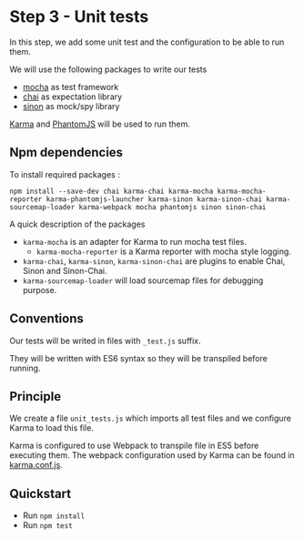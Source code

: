 # Step 3 - Unit tests

In this step, we add some unit test and the configuration to be able to run them.

We will use the following packages to write our tests

  * [mocha](https://mochajs.org/) as test framework
  * [chai](http://chaijs.com/) as expectation library
  * [sinon](http://sinonjs.org/) as mock/spy library
  
[Karma](http://karma-runner.github.io/) and [PhantomJS](http://phantomjs.org/) will be used to run them.

## Npm dependencies

To install required packages :

```
npm install --save-dev chai karma-chai karma-mocha karma-mocha-reporter karma-phantomjs-launcher karma-sinon karma-sinon-chai karma-sourcemap-loader karma-webpack mocha phantomjs sinon sinon-chai
```

A quick description of the packages

  * ``karma-mocha`` is an adapter for Karma to run mocha test files.
	* ``karma-mocha-reporter`` is a Karma reporter with mocha style logging.
  * ``karma-chai``, ``karma-sinon``, ``karma-sinon-chai`` are plugins to enable Chai, Sinon and Sinon-Chai.
  * ``karma-sourcemap-loader`` will load sourcemap files for debugging purpose.

## Conventions

Our tests will be writed in files with ``_test.js`` suffix.

They will be written with ES6 syntax so they will be transpiled before running.

## Principle

We create a file ``unit_tests.js`` which imports all test files and we configure Karma to load this file. 

Karma is configured to use Webpack to transpile file in ES5 before executing them. The webpack configuration used by Karma can be found in 
[karma.conf.js](karma.conf.js).

## Quickstart

* Run ``npm install``
* Run ``npm test``
